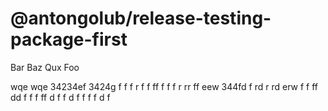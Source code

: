 # @antongolub/release-testing-package-first

Bar Baz Qux Foo

wqe wqe 34234ef 3424g f f f r f f ff f  f f r rr ff
eew 344fd f rd r rd erw f f ff dd f f f ff d f f d f f f f d
 f
